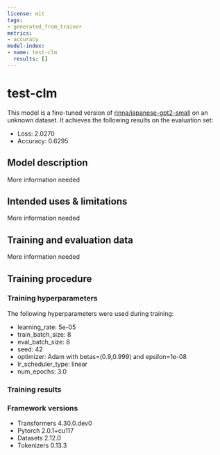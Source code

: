 ```yaml
---
license: mit
tags:
- generated_from_trainer
metrics:
- accuracy
model-index:
- name: test-clm
  results: []
---
```


<!-- This model card has been generated automatically according to the information the Trainer had access to. You
should probably proofread and complete it, then remove this comment. -->

# test-clm

This model is a fine-tuned version of [rinna/japanese-gpt2-small](https://huggingface.co/rinna/japanese-gpt2-small) on an unknown dataset.
It achieves the following results on the evaluation set:
- Loss: 2.0270
- Accuracy: 0.6295

## Model description

More information needed

## Intended uses & limitations

More information needed

## Training and evaluation data

More information needed

## Training procedure

### Training hyperparameters

The following hyperparameters were used during training:
- learning_rate: 5e-05
- train_batch_size: 8
- eval_batch_size: 8
- seed: 42
- optimizer: Adam with betas=(0.9,0.999) and epsilon=1e-08
- lr_scheduler_type: linear
- num_epochs: 3.0

### Training results



### Framework versions

- Transformers 4.30.0.dev0
- Pytorch 2.0.1+cu117
- Datasets 2.12.0
- Tokenizers 0.13.3
